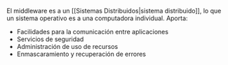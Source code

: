 El middleware es a un [[Sistemas Distribuidos|sistema distribuido]], lo que un sistema operativo es a una computadora individual. Aporta:
- Facilidades para la comunicación entre aplicaciones
- Servicios de seguridad 
- Administración de uso de recursos
- Enmascaramiento y recuperación de errores